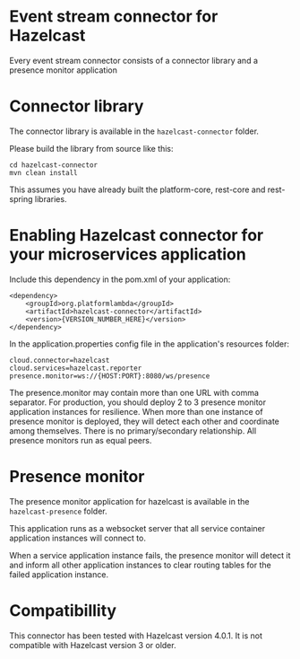 # Event stream connector for Hazelcast

Every event stream connector consists of a connector library and a presence monitor application

# Connector library

The connector library is available in the `hazelcast-connector` folder.

Please build the library from source like this:
```
cd hazelcast-connector
mvn clean install
```
This assumes you have already built the platform-core, rest-core and rest-spring libraries.

# Enabling Hazelcast connector for your microservices application

Include this dependency in the pom.xml of your application:
```
<dependency>
    <groupId>org.platformlambda</groupId>
    <artifactId>hazelcast-connector</artifactId>
    <version>{VERSION_NUMBER_HERE}</version>
</dependency>
```

In the application.properties config file in the application's resources folder:
```
cloud.connector=hazelcast
cloud.services=hazelcast.reporter
presence.monitor=ws://{HOST:PORT}:8080/ws/presence
```
The presence.monitor may contain more than one URL with comma separator. For production, you should deploy 2 to 3 presence monitor application instances for resilience. When more than one instance of presence monitor is deployed, they will detect each other and coordinate among themselves. There is no primary/secondary relationship. All presence monitors run as equal peers.

# Presence monitor

The presence monitor application for hazelcast is available in the `hazelcast-presence` folder.

This application runs as a websocket server that all service container application instances will connect to.

When a service application instance fails, the presence monitor will detect it and inform all other application instances to clear routing tables for the failed application instance.

# Compatibillity

This connector has been tested with Hazelcast version 4.0.1. It is not compatible with Hazelcast version 3 or older.
